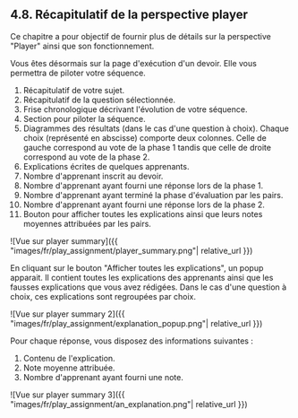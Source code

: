 ## 4.8. Récapitulatif de la perspective player

Ce chapitre a pour objectif de fournir plus de détails sur la perspective "Player" ainsi que son fonctionnement.

Vous êtes désormais sur la page d'exécution d'un devoir. Elle vous permettra de piloter votre séquence.
1. Récapitulatif de votre sujet.
2. Récapitulatif de la question sélectionnée.
3. Frise chronologique décrivant l'évolution de votre séquence.
4. Section pour piloter la séquence.
5. Diagrammes des résultats (dans le cas d'une question à choix). Chaque choix (représenté en abscisse) comporte deux colonnes. Celle de gauche correspond au vote de la phase 1 tandis que celle de droite correspond au vote de la phase 2.
6. Explications écrites de quelques apprenants.
7. Nombre d'apprenant inscrit au devoir.
8. Nombre d'apprenant ayant fourni une réponse lors de la phase 1.
9. Nombre d'apprenant ayant terminé la phase d'évaluation par les pairs.
10. Nombre d'apprenant ayant fourni une réponse lors de la phase 2.
11. Bouton pour afficher toutes les explications ainsi que leurs notes moyennes attribuées par les pairs.

![Vue sur player summary]({{ "images/fr/play_assignment/player_summary.png"| relative_url }})

En cliquant sur le bouton "Afficher toutes les explications", un popup apparait. Il contient toutes les explications des apprenants ainsi que les fausses explications que vous avez rédigées. Dans le cas d'une question à choix, ces explications sont regroupées par choix.

![Vue sur player summary 2]({{ "images/fr/play_assignment/explanation_popup.png"| relative_url }})

Pour chaque réponse, vous disposez des informations suivantes :
1. Contenu de l'explication.
2. Note moyenne attribuée.
3. Nombre d'apprenant ayant fourni une note.

![Vue sur player summary 3]({{ "images/fr/play_assignment/an_explanation.png"| relative_url }})
